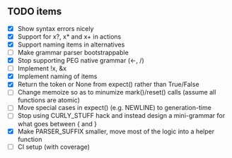 TODO items
----------

- [x] Show syntax errors nicely
- [x] Support for x?, x* and x+ in actions
- [x] Support naming items in alternatives
- [ ] Make grammar parser bootstrappable
- [x] Stop supporting PEG native grammar (<-, /)
- [ ] Implement !x, &x
- [x] Implement naming of items
- [x] Return the token or None from expect() rather than True/False
- [ ] Change memoize so as to minumize mark()/reset() calls (assume all functions are atomic)
- [ ] Move special cases in expect() (e.g. NEWLINE) to generation-time
- [ ] Stop using CURLY_STUFF hack and instead design a mini-grammar for what goes between { and }
- [x] Make PARSER_SUFFIX smaller, move most of the logic into a helper function
- [ ] CI setup (with coverage)

